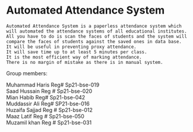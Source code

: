 # Automated Attendance System
	   
    Automated Attendance System is a paperless attendance system which will automated the attendance systems of all educational institutes.
    All you have to do is scan the faces of students and the system will compare the faces of students against the saved ones in data base.
  	It will be useful in preventing proxy attendance.                                                                                                                
	It will save time up to at least 5 minutes per class.                                                                                                             
	It is the most efficient way of marking attendance.                                                                                                               
	There is no margin of mistake as there is in manual system.                                                                                                  
Group members:

Muhammad Haris	Reg#	Sp21-bse-019                                                                                                                                     
Saad Hussain	Reg #	Sp21-bse-020                                                                                                                                 
Mian Habib	Reg# 	Sp21-bse-042                                                                                                                                     
Muddassir Ali 	Reg# 	SP21-bse-016                                                                                                                                     
Huzaifa Sajjad	Reg #   Sp21-bse-012                                                                                                                                     
Maaz Latif	Reg #   Sp21-bse-050                                                                                                                                     
Muzamil khan	Reg #   Sp21-bse-031
